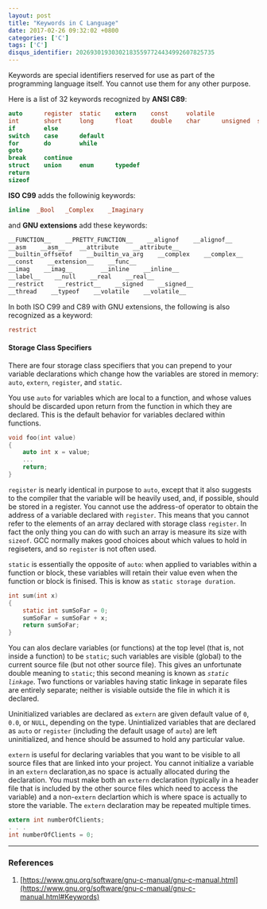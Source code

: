 ```yaml
---
layout: post
title: "Keywords in C Language"
date: 2017-02-26 09:32:02 +0800
categories: ['C']
tags: ['C']
disqus_identifier: 202693019303021835597724434992607825735
---
```


Keywords are special identifiers reserved for use as part of the programming language itself. You cannot use them for any other purpose.

Here is a list of 32 keywords recognized by **ANSI C89**:

```c
auto      register  static    extern    const     volatile
int       short     long      float     double    char      unsigned  signed    void
if        else
switch    case      default
for       do        while
goto
break     continue
struct    union     enum      typedef
return
sizeof
```

**ISO C99** adds the followinig keywords:

```c
inline  _Bool   _Complex    _Imaginary
```

and **GNU extensions** add these keywords:

```c
__FUNCTION__    __PRETTY_FUNCTION__    __alignof    __alignof__
__asm    __asm__    __attribute    __attribute__
__builtin_offsetof    __builtin_va_arg    __complex    __complex__
__const    __extension__    __func__
__imag    __imag__        __inline    __inline__
__label__    __null    __real    __real__
__restrict    __restrict__    __signed    __signed__
__thread    __typeof    __volatile    __volatile__
```

In both ISO C99 and C89 with GNU extensions, the following is also recognized as a keyword:

```c
restrict
```

#### Storage Class Specifiers

There are four storage class specifiers that you can prepend to your variable declarations which change how the variables are stored in memory: `auto`, `extern`, `register`, and `static`.

You use `auto` for variables which are local to a function, and whose values should be discarded upon return from the function in which they are declared. This is the default behavior for variables declared within functions.

```c
void foo(int value)
{
    auto int x = value;
    ...
    return;
}
```

`register` is nearly identical in purpose to `auto`, except that it also suggests to the compiler that the variable will be heavily used, and, if possible, should be stored in a register. You cannot use the address-of operator to obtain the address of a variable declared with `register`. This means that you cannot refer to the elements of an array declared with storage class `register`. In fact the only thing you can do with such an array is measure its size with `sizeof`. GCC normally makes good choices about which values to hold in regiseters, and so `register` is not often used.

`static` is essentially the opposite of `auto`: when applied to variables within a function or block, these variables will retain their value even when the function or block is finised. This is know as `static storage duration`.

```c
int sum(int x)
{
    static int sumSoFar = 0;
    sumSoFar = sumSoFar + x;
    return sumSoFar;
}
```

You can alos declare variables (or functions) at the top level (that is, not inside a function) to be `static`; such variables are visible (global) to the current source file (but not other source file). This gives an unfortunate double meaning to `static`; this second meaning is known as *`static linkage`*. Two functions or variables having static linkage in separate files are entirely separate; neither is visiable outside the file in which it is declared.

Uninitialized variables are declared as `extern` are given default value of `0`, `0.0`, or `NULL`, depending on the type. Unintialized variables that are declared as `auto` or `register` (including the default usage of `auto`) are left uninitialized, and hence should be assumed to hold any particular value.

`extern` is useful for declaring variables that you want to be visible to all source files that are linked into your project. You cannot initialize a variable in an `extern` declaration,as no space is actually allocated during the declaration. You must make both an `extern` declaration (typically in a header file that is included by the other source files which need to access the variable) and a non-`extern` declartion which is where space is actually to store the variable. The `extern` declaration may be repeated multiple times.

```c
extern int numberOfClients;
. . .
int numberOfClients = 0;
```

- - -

### References

1. [https://www.gnu.org/software/gnu-c-manual/gnu-c-manual.html](https://www.gnu.org/software/gnu-c-manual/gnu-c-manual.html#Keywords)
